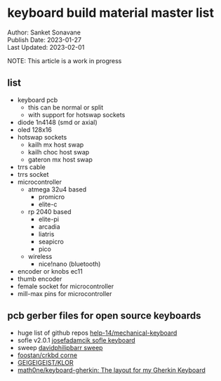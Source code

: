 # keyboard build material master list

Author: Sanket Sonavane   
Publish Date: 2023-01-27  
Last Updated: 2023-02-01  

NOTE: This article is a work in progress

## list
- keyboard pcb 
    - this can be normal or split
    - with support for hotswap sockets
- diode 1n4148 (smd or axial)
- oled 128x16 
- hotswap sockets
    - kailh mx host swap
    - kailh choc host swap
    - gateron mx host swap
- trrs cable
- trrs socket
- microcontroller
    - atmega 32u4 based
        - promicro
        - elite-c
    - rp 2040 based
        - elite-pi
        - arcadia
        - liatris
        - seapicro
        - pico
    - wireless
        - nice!nano (bluetooth)
- encoder or knobs ec11
- thumb encoder 
- female socket for microcontroller
- mill-max pins for microcontroller

## pcb gerber files for open source keyboards
- huge list of github repos [help-14/mechanical-keyboard](https://github.com/help-14/mechanical-keyboard)  
- sofle v2.0.1 [josefadamcik sofle keyboard](https://github.com/josefadamcik/SofleKeyboard/releases)  
- sweep [davidphilipbarr sweep](https://github.com/davidphilipbarr/Sweep)  
- [foostan/crkbd corne](https://github.com/foostan/crkbd) 
- [GEIGEIGEIST/KLOR](https://github.com/GEIGEIGEIST/KLOR/tree/main/PCB)  
- [math0ne/keyboard-gherkin: The layout for my Gherkin Keyboard](https://github.com/math0ne/keyboard-gherkin) 

